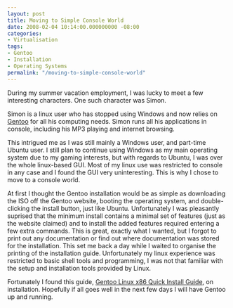 ```yaml
---
layout: post
title: Moving to Simple Console World
date: 2008-02-04 10:14:00.000000000 -08:00
categories:
- Virtualisation
tags:
- Gentoo
- Installation
- Operating Systems
permalink: "/moving-to-simple-console-world"
---
```

During my summer vacation employment, I was lucky to meet a few interesting characters. One such character was Simon.  

Simon is a linux user who has stopped using Windows and now relies on [Gentoo](http://www.gentoo.org/) for all his computing needs. Simon runs all his applications in console, including his MP3 playing and internet browsing.

This intrigued me as I was still mainly a Windows user, and part-time Ubuntu user. I still plan to continue using Windows as my main operating system due to my gaming interests, but with regards to Ubuntu, I was over the whole linux-based GUI. Most of my linux use was restricted to console in any case and I found the GUI very uninteresting. This is why I chose to move to a console world.  

At first I thought the Gentoo installation would be as simple as downloading the ISO off the Gentoo website, booting the operating system, and double-clicking the install button, just like Ubuntu. Unfortunately I was pleasantly suprised that the minimum install contains a minimal set of features (just as the website claimed) and to install the added features required entering a few extra commands. This is great, exactly what I wanted, but I forgot to print out any documentation or find out where documentation was stored for the installation. This set me back a day while I waited to organise the printing of the installation guide. Unfortunately my linux experience was restricted to basic shell tools and programming, I was not that familiar with the setup and installation tools provided by Linux.  

Fortunately I found this guide, [Gentoo Linux x86 Quick Install Guide](http://www.gentoo.org/doc/en/gentoo-x86-quickinstall.xml), on installation. Hopefully if all goes well in the next few days I will have Gentoo up and running.  
